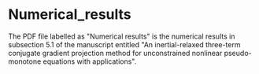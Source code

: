 # Numerical_results
The PDF file labelled as "Numerical results" is the numerical results in subsection 5.1 of the manuscript entitled "An inertial-relaxed three-term conjugate gradient projection method for unconstrained nonlinear pseudo-monotone equations with applications".
